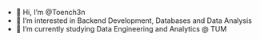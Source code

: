 - 👋 Hi, I’m @Toench3n
- 👀 I’m interested in Backend Development, Databases and Data Analysis
- 🌱 I’m currently studying Data Engineering and Analytics @ TUM

<!---
Toench3n/Toench3n is a ✨ special ✨ repository because its `README.md` (this file) appears on your GitHub profile.
You can click the Preview link to take a look at your changes.
--->
